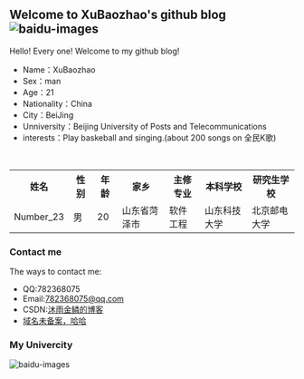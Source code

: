 ## Welcome to XuBaozhao's github blog    ![baidu-images](https://png.icons8.com/color/2x/happy.png "baidu")  

Hello! Every one! Welcome to my github blog!<br />
* Name：XuBaozhao
* Sex：man
* Age：21
* Nationality：China
* City：BeiJing
* Unniversity：Beijing University of Posts and Telecommunications
* interests：Play baskeball and singing.(about 200 songs on 全民K歌)<br />

<div>
        <table border="0">
	  <tr>
	    <th>姓名</th>
	    <th>性别</th>
      <th>年龄</th>
      <th>家乡</th>
      <th>主修专业</th>
      <th>本科学校</th>
      <th>研究生学校</th>
	  </tr>
	  <tr>
	    <td>Number_23</td>
	    <td>男</td>
      <td>20</td>
      <td>山东省菏泽市</td>
      <td>软件工程</td>
      <td>山东科技大学</td>
      <td>北京邮电大学</td>
	  </tr>
	</table>
</div>

### Contact me

The ways to contact me:<br />
* QQ:782368075
* Email:782368075@qq.com<br />
* CSDN:[沐雨金鳞的博客](https://blog.csdn.net/qq_38262266)
* [域名未备案，哈哈](http://39.107.226.88/xbz.html)

### My Univercity

![baidu-images](https://image.baidu.com/search/detail?ct=503316480&z=0&ipn=d&word=%E5%8C%97%E4%BA%AC%E9%83%B5%E9%9B%BB%E5%A4%A7%E5%AD%B8&step_word=&hs=0&pn=0&spn=0&di=4290&pi=0&rn=1&tn=baiduimagedetail&is=0%2C0&istype=0&ie=utf-8&oe=utf-8&in=&cl=2&lm=-1&st=undefined&cs=222133032%2C2308059945&os=4214452652%2C1939631799&simid=3495671505%2C337176357&adpicid=0&lpn=0&ln=1076&fr=&fmq=1568337229197_R&fm=&ic=undefined&s=undefined&hd=undefined&latest=undefined&copyright=undefined&se=&sme=&tab=0&width=undefined&height=undefined&face=undefined&ist=&jit=&cg=&bdtype=0&oriquery=&objurl=http%3A%2F%2Fuploads.oh100.com%2Fallimg%2F1710%2F32-1G014150J2.jpg&fromurl=ippr_z2C%24qAzdH3FAzdH3Fooo_z%26e3B5i8aa_z%26e3Bv54AzdH3F1wx7jAzdH3Fba90md_z%26e3Bip4s&gsm=0&rpstart=0&rpnum=0&islist=&querylist=&force=undefined)  



